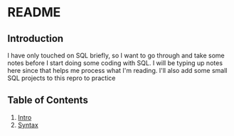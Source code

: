 # README

## Introduction

I have only touched on SQL briefly, so I want to go through and take some notes before I start doing some coding with SQL. I will be typing up notes here since that helps me process what I'm reading. I'll also add some small SQL projects to this repro to practice

## Table of Contents

1. [Intro](https://github.com/mcarter96/IntroToSQL/blob/main/SQL_Notes/SQL_Intro.md)
2. [Syntax](https://github.com/mcarter96/IntroToSQL/blob/main/SQL_Notes/SQL_Syntax.md)
